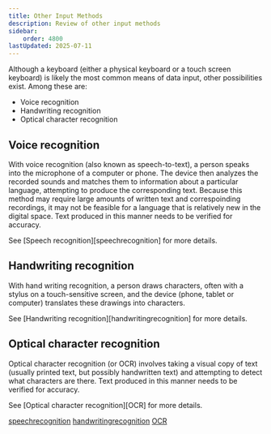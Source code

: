 ```yaml
---
title: Other Input Methods
description: Review of other input methods
sidebar:
    order: 4800
lastUpdated: 2025-07-11
---
```


Although a keyboard (either a physical keyboard or a touch screen keyboard)
is likely the most common means of data input, other possibilities exist.
Among these are:

- Voice recognition
- Handwriting recognition
- Optical character recognition

## Voice recognition

With voice recognition (also known as speech-to-text),
a person speaks into the microphone of a computer or phone.
The device then analyzes the recorded sounds and matches them to information
about a particular language, attempting to produce the corresponding text.
Because this method may require large amounts of written text and correspoinding recordings,
it may not be feasible for a language that is relatively new in the digital space.
Text produced in this manner needs to be verified for accuracy.

See [Speech recognition][speechrecognition] for more details.

## Handwriting recognition

With hand writing recognition, a person draws characters,
often with a stylus on a touch-sensitive screen,
and the device (phone, tablet or computer) translates these drawings into characters.

See [Handwriting recognition][handwritingrecognition] for more details.

## Optical character recognition

Optical character recognition (or OCR) involves taking a visual copy of text
(usually printed text, but possibly handwritten text)
and attempting to detect what characters are there.
Text produced in this manner needs to be verified for accuracy.

See [Optical character recognition][OCR] for more details.

[speechrecognition](https://en.wikipedia.org/wiki/Speech_recognition)
[handwritingrecognition](https://en.wikipedia.org/wiki/Handwriting_recognition)
[OCR](https://en.wikipedia.org/wiki/Optical_character_recognition)
